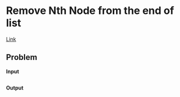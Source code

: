 # Remove Nth Node from the end of list <!-- omit in toc -->

[Link](https://leetcode.com/problems/remove-nth-node-from-end-of-list/)

## Problem


**Input**  


```

```

**Output**  


```

```
